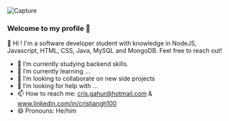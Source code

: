 
![Capture](https://user-images.githubusercontent.com/90589221/189510402-4f9397ae-0e1d-45ba-b27a-3ba854ffd8d5.PNG)

### Welcome to my profile 👋

👋 Hi ! I'm a software developer student with knowledge in NodeJS, Javascript, HTML, CSS, Java, MySQL and MongoDB. Feel free to reach out!

- 🔭 I’m currently studying backend skills.
- 🌱 I’m currently learning ...
- 👯 I’m looking to collaborate on new side projects
- 🤔 I’m looking for help with ...
- 📫 How to reach me: cris.gahur@hotmail.com & www.linkedin.com/in/cristiangh100
- 😄 Pronouns: He/him 
